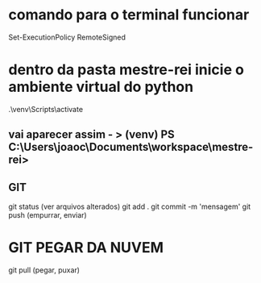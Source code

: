 # comando para o terminal funcionar
Set-ExecutionPolicy RemoteSigned

# dentro da pasta mestre-rei inicie o ambiente virtual do python
.\venv\Scripts\activate

## vai aparecer assim - > (venv) PS C:\Users\joaoc\Documents\workspace\mestre-rei>


## GIT
git status (ver arquivos alterados)
git add .
git commit -m 'mensagem'
git push (empurrar, enviar)

# GIT PEGAR DA NUVEM
git pull (pegar, puxar)
